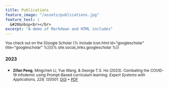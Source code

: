 ```yaml
---
title: Publications
feature_image: "/assets/publications.jpg"
feature_text: |
  &#20&nbsp<br></br>
excerpt: "A demo of Markdown and HTML includes"
---
```


<small>
You check out on the [Google Scholar {% include icon.html id="googlescholar" title="googlescholar" %}]({% site.social_links.googlescholar %})
</small>

#### 2023

- <small>**Zifan Peng**, Mingchen Li, Yue Wang, & George T.S. Ho (2023). Combating the COVID-19 infodemic using Prompt-Based curriculum learning. *Expert Systems with Applications, 229, 120501.* [DOI](https://doi.org/10.1016/j.eswa.2023.120501) • [PDF](https://pdf.sciencedirectassets.com/271506/1-s2.0-S0957417423X00141/1-s2.0-S0957417423010035/main.pdf?X-Amz-Security-Token=IQoJb3JpZ2luX2VjEGIaCXVzLWVhc3QtMSJIMEYCIQCYIHMJGpx4Gn4fsVCW0SrUhYcDsNKRyCJv4GDZ3bIM7wIhAPYd22qmNnAUnvruGyTOSPRD0RQ%2B14fXX9gwwSRAdhnkKrwFCOv%2F%2F%2F%2F%2F%2F%2F%2F%2F%2FwEQBRoMMDU5MDAzNTQ2ODY1IgzwMC54SCxVDCw0%2FGgqkAUfqKcxBPqFOBeqdGNEeRvHjP8%2FdzRx5rS8ACkabw9i%2BFyMc04jL4FyYFGRVJ%2FNQ%2B7ONhvewdRA8SVDkympuUt9AgQrUA%2BdbXRLSVekhh7uqDu8e5S5h8MJiFnN1EvIV9tPUJ%2FpjcbLOZc9u%2F6hiU7j0gpExDfXedTchlP9HuRXddi4rlysyTp%2Ff5qIElAAHeULscC03LNTVnmP3Y%2BzrotNqbkOatVnZkfVG9v9ogHEsz77N9dgWl37wEPWg9%2FndBsG4exr2h%2Bukil%2B3J7yIAtohGcBUSMAzzOq3xEFQqxuQHKvBKIli1i5Uf93KPaRicVPVPUBT3SCOm4hR%2BzdKziHtJRAxqobNTvTFlpklfDt%2FTlOImxIAq1vDtYxjqQWr2h%2FCZtRJ1AdSFMrudZPkoS9%2Bfq8jh9Ylm1bZ%2Fl5DngxrlHd7CoZQYeFSJLeZ0Po1P7d6IsNxa%2BBO9ZjRFcsTa0cQfCzZxQzmq7Xyv3%2BmrfJU3JXkxwFTsw%2B7vspXQwo7twjMlRx%2Bejeif8EImJum6GfePk%2BTcXFIRePEpqIjzPciFdTl%2BDTwj3W8%2BHe1bWwIFCQgWD0Sft9bXdRq4jHSnlKlq6bRBAjuJCKzBBlhbmNlIpScRw%2FETh%2BiRni6mkE6mTkHMj35DYEep%2BJjtOQfx8hS5jOn93drLbG45ioV4G4kk%2Fp83E06c8mzhGeVmNLfzpcA3xIwE9kGMO6739bSWjGQCPSewdD8VmZOYzRW0S8bA5aLAX5zLo6B8U0xapuqQhs1T9v3wUq17DOAzCBKvagAvzPQe8rnNHs4ix6e1vrjapD%2Fo6mXqI0IYfVF5wi00ZrlxanlLvw7jisqRN0XP1xnmyzChP2vKZ%2BQEFiZ1a81TCP8POlBjqwAV0hOayzzQOKvrYcfsh7pB387EKnjueABaZu3uclTDIVMecxEqc1yf3GkplvQXioKdfja%2FRWjb8ZaK%2By%2BfccdcuWZhH1dOrRC8sZrCTvXAfXSle59Yt4ZSQsSzD%2B9W1P4DuFFRsSMYeMpCio49JG2B0BGEFifGV4ndUgWjJl0ffp6n2VWM1WOraLt%2FXYozhL%2Bp2I63m0DIUv3j%2BwYtKFcIlX4iI9BMyVkcFCcU%2FvjgIT&X-Amz-Algorithm=AWS4-HMAC-SHA256&X-Amz-Date=20230723T103153Z&X-Amz-SignedHeaders=host&X-Amz-Expires=300&X-Amz-Credential=ASIAQ3PHCVTYVAISMWP4%2F20230723%2Fus-east-1%2Fs3%2Faws4_request&X-Amz-Signature=64d63540c87c5fc4dd7f76c11f9d6790ea4a4ec2879fa7c71b9ca29a6d54f555&hash=b7f14fb910b405cd7595a4357ccaaf2de0ee8cb63c46ff5f6c55aec3989d2a34&host=68042c943591013ac2b2430a89b270f6af2c76d8dfd086a07176afe7c76c2c61&pii=S0957417423010035&tid=spdf-d77c2791-4897-4255-a991-0fc76c844d9a&sid=3813387910436844ed3ab2050ec1a1df8e89gxrqa&type=client&tsoh=d3d3LnNjaWVuY2VkaXJlY3QuY29t&ua=0e095101075d55550055&rr=7eb341a02fa10955&cc=hk)
</small>


